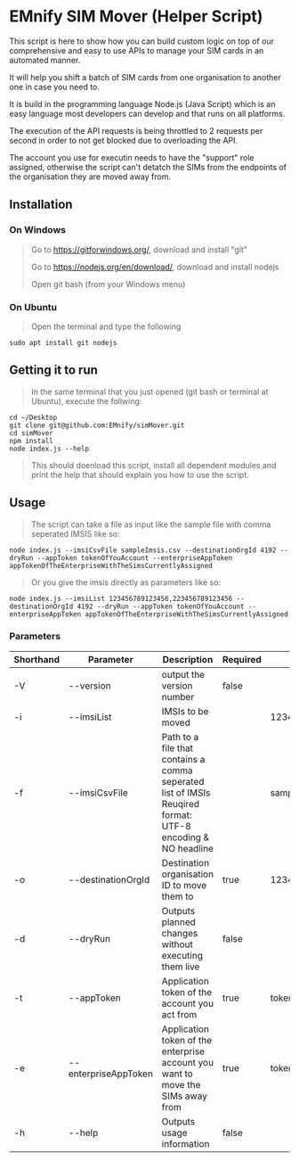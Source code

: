 # EMnify SIM Mover (Helper Script)
This script is here to show how you can build custom logic on top of our comprehensive and easy to use APIs to manage your SIM cards in an automated manner.

It will help you shift a batch of SIM cards from one organisation to another one in case you need to.

It is build in the programming language Node.js (Java Script) which is an easy language most developers can develop and that runs on all platforms.

The execution of the API requests is being throttled to 2 requests per second in order to not get blocked due to overloading the API.

The account you use for executin needs to have the "support" role assigned, otherwise the script can't detatch the SIMs from the endpoints of the organisation they are moved away from.

## Installation
### On Windows 
> Go to https://gitforwindows.org/, download and install "git"
> 
> Go to https://nodejs.org/en/download/, download and install nodejs
>
> Open git bash (from your Windows menu)

### On Ubuntu
> Open the terminal and type the following
```
sudo apt install git nodejs
```

## Getting it to run

> In the same terminal that you just opened (git bash or terminal at Ubuntu), execute the follwing:
```
cd ~/Desktop
git clone git@github.com:EMnify/simMover.git
cd simMover
npm install
node index.js --help
```
> This should doenload this script, install all dependent modules and print the help that should explain you how to use the script.

## Usage
> The script can take a file as input like the sample file with comma seperated IMSIS like so:
```
node index.js --imsiCsvFile sampleImsis.csv --destinationOrgId 4192 --dryRun --appToken tokenOfYouAccount --enterpriseAppToken appTokenOfTheEnterpriseWithTheSimsCurrentlyAssigned
```
> Or you give the imsis directly as parameters like so:
```
node index.js --imsiList 123456789123456,223456789123456 --destinationOrgId 4192 --dryRun --appToken tokenOfYouAccount --enterpriseAppToken appTokenOfTheEnterpriseWithTheSimsCurrentlyAssigned
```

### Parameters
| Shorthand | Parameter     | Description                                                                                                | Required | Sample                          |
|-----------|---------------|------------------------------------------------------------------------------------------------------------|----------|---------------------------------|
| -V        | --version     | output the version number                                                                                  | false    |                                 |
| -i        | --imsiList    | IMSIs to be moved                                                                                          |          | 123456789123456,223456789123456 |
| -f        | --imsiCsvFile | Path to a file that contains a comma seperated list of IMSIs Reuqired format: UTF-8 encoding & NO headline |          | sample.csv                      |
| -o | --destinationOrgId   | Destination organisation ID to move them to                                     | true  | 1234  |
| -d | --dryRun             | Outputs planned changes without executing them live                             | false |       |
| -t | --appToken           | Application token of the account you act from                                   | true  | token |
| -e | --enterpriseAppToken | Application token of the enterprise account you want to move the SIMs away from | true  | token |
| -h | --help               | Outputs usage information                                                       | false |       |
